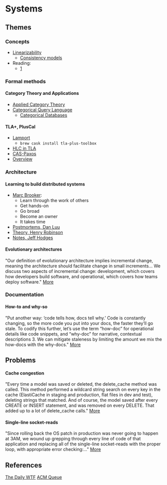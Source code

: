 # Systems

## Themes

### Concepts

* [Linearizability](https://cs.brown.edu/~mph/HerlihyW90/p463-herlihy.pdf)
  * [Consistency models](https://aphyr.com/posts/313-strong-consistency-models)
* Reading:
  * [1](http://muratbuffalo.blogspot.com/2016/11/my-distributed-systems-seminars-reading.html)

### Formal methods

#### Category Theory and Applications

* [Applied Category Theory](http://www.appliedcategorytheory.org)
* [Categorical Query Language](https://www.categoricaldata.net)
  * [Categorical Databases](https://www.categoricaldata.net/cql/Kensho-CategoricalDatabases_20190227.pdf)

#### TLA+, PlusCal

* [Lamport](http://lamport.azurewebsites.net/tla/high-level-view.html)
  * `brew cask install tla-plus-toolbox`
* [HLC in TLA](http://muratbuffalo.blogspot.com/2015/01/my-experience-with-using-tla-in.html)
* [CAS-Paxos](http://tbg.github.io/single-decree-paxos-tla-compare-and-swap)
* [Overview](https://github.com/osoco/pluscal-overview)

### Architecture

#### Learning to build distributed systems

* [Marc Brooker](https://brooker.co.za/blog/2019/04/03/learning.html):
  * Learn through the work of others
  * Get hands-on
  * Go broad
  * Become an owner
  * It takes time
* [Postmortems, Dan Luu](https://danluu.com/postmortem-lessons/)
* [Theory, Henry Robinson](https://www.the-paper-trail.org/post/2014-08-09-distributed-systems-theory-for-the-distributed-systems-engineer/)
* [Notes, Jeff Hodges](https://www.somethingsimilar.com/2013/01/14/notes-on-distributed-systems-for-young-bloods/)

#### Evolutionary architectures

"Our definition of evolutionary architecture implies incremental change, meaning 
the architecture should facilitate change in small increments... We discuss two 
aspects of incremental change: development, which covers how developers build 
software, and operational, which covers how teams deploy software."
[More](https://files.thoughtworks.com/pdfs/Books/Building+evolutionary+architecture.pdf)

### Documentation

#### How-to and why-so

"Put another way: ‘code tells how, docs tell why.’ Code is constantly changing, 
so the more code you put into your docs, the faster they’ll go stale. To codify 
this further, let’s use the term “how-doc” for operational details like code 
snippets, and “why-doc” for narrative, contextual descriptions  3. We can mitigate 
staleness by limiting the amount we mix the how-docs with the why-docs."
[More](https://codeascraft.com/2018/10/10/etsys-experiment-with-immutable-documentation/)

## Problems

#### Cache congestion

"Every time a model was saved or deleted, the delete_cache method was called. 
This method performed a wildcard string search on every key in the cache 
(ElastiCache in staging and production, flat files in dev and test), deleting 
strings that matched. And of course, the model saved after every CREATE or INSERT 
statement, and was removed on every DELETE. That added up to a lot of 
delete_cache calls." 
[More](http://thedailywtf.com/articles/cache-congestion)

#### Single-line socket-reads

"Since rolling back the OS patch in production was never going to happen at 3AM, 
we wound up grepping through every line of code of that application and replacing 
all of the single-line socket-reads with the proper loop, with appropriate error 
checking:..." [More](https://thedailywtf.com/articles/assumptions-are-the-mother-of-all-bugs)

## References

[The Daily WTF](https://thedailywtf.com)
[ACM Queue](https://queue.acm.org)
